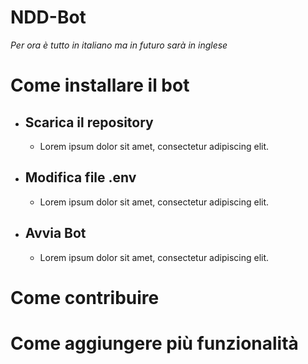 # NDD-Bot
*Per ora è tutto in italiano ma in futuro sarà in inglese*
# Come installare il bot

 - ## Scarica il repository
	 - Lorem ipsum dolor sit amet, consectetur adipiscing elit.

 - ## Modifica file .env
	 -  Lorem ipsum dolor sit amet, consectetur adipiscing elit.
	

 - ## Avvia Bot
	 -  Lorem ipsum dolor sit amet, consectetur adipiscing elit.

# Come contribuire


# Come aggiungere più funzionalità




